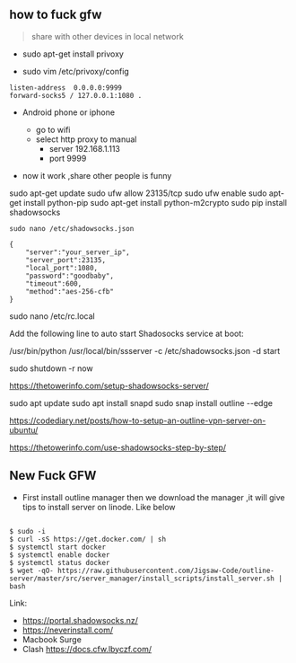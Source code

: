 ## how to fuck gfw 

> share with other devices in local network



- sudo apt-get install privoxy

- sudo vim /etc/privoxy/config 

```shell
listen-address  0.0.0.0:9999
forward-socks5 / 127.0.0.1:1080 .
```



- Android phone or iphone
  - go to wifi
  - select http proxy to manual  
    - server 192.168.1.113
    - port 9999

- now it work ,share other people is funny


sudo apt-get update 
sudo ufw allow 23135/tcp sudo ufw enable
sudo apt-get install python-pip
sudo apt-get install python-m2crypto
sudo pip install shadowsocks

	sudo nano /etc/shadowsocks.json

	{
		"server":"your_server_ip",
		"server_port":23135,
		"local_port":1080,
		"password":"goodbaby",
		"timeout":600,
		"method":"aes-256-cfb"
	}
	
sudo nano /etc/rc.local

Add the following line to auto start Shadosocks service at boot:

/usr/bin/python /usr/local/bin/ssserver -c /etc/shadowsocks.json -d start

sudo shutdown -r now


https://thetowerinfo.com/setup-shadowsocks-server/

sudo apt update
sudo apt install snapd
sudo snap install outline --edge


https://codediary.net/posts/how-to-setup-an-outline-vpn-server-on-ubuntu/

https://thetowerinfo.com/use-shadowsocks-step-by-step/



## New Fuck GFW

* First install  outline manager then we download the manager ,it will give tips to install server on linode. Like below 

~~~shell

$ sudo -i
$ curl -sS https://get.docker.com/ | sh
$ systemctl start docker
$ systemctl enable docker
$ systemctl status docker
$ wget -qO- https://raw.githubusercontent.com/Jigsaw-Code/outline-server/master/src/server_manager/install_scripts/install_server.sh | bash
~~~


Link: 
* https://portal.shadowsocks.nz/
* https://neverinstall.com/
* Macbook Surge
* Clash https://docs.cfw.lbyczf.com/
